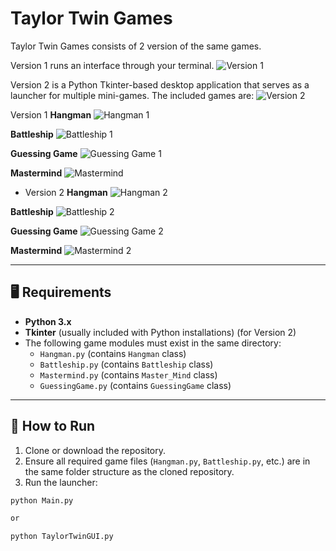 # Taylor Twin Games

Taylor Twin Games consists of 2 version of the same games. 

Version 1 runs an interface through your terminal. 
![Version 1](https://github.com/MeganDTaylor/TaylorTwinGames/blob/main/Version%201%20-%20Command%20Prompt/imgs/Taylor%20Twin%20Games.jpg)

Version 2 is a Python Tkinter-based desktop application that serves as a launcher for multiple mini-games. The included games are:
![Version 2](https://github.com/MeganDTaylor/TaylorTwinGames/blob/main/Version%202%20-%20GUI/imgs/Taylor%20Twin%20Games.jpg)

Version 1
**Hangman**
  ![Hangman 1](https://github.com/MeganDTaylor/TaylorTwinGames/blob/main/Version%201%20-%20Command%20Prompt/imgs/Hangman.jpg)
  
**Battleship**
  ![Battleship 1](https://github.com/MeganDTaylor/TaylorTwinGames/blob/main/Version%201%20-%20Command%20Prompt/imgs/Battleship.jpg)
  
**Guessing Game**
  ![Guessing Game 1](https://github.com/MeganDTaylor/TaylorTwinGames/blob/main/Version%201%20-%20Command%20Prompt/imgs/Guessing%20Game.jpg)
  
**Mastermind**
  ![Mastermind](https://github.com/MeganDTaylor/TaylorTwinGames/blob/main/Version%201%20-%20Command%20Prompt/imgs/Mastermind.jpg)

- Version 2
**Hangman**
![Hangman 2](https://github.com/MeganDTaylor/TaylorTwinGames/blob/main/Version%202%20-%20GUI/imgs/Hangman.jpg)

**Battleship**
  ![Battleship 2](https://github.com/MeganDTaylor/TaylorTwinGames/blob/main/Version%202%20-%20GUI/imgs/Battleship.jpg)
  
**Guessing Game**
![Guessing Game 2](https://github.com/MeganDTaylor/TaylorTwinGames/blob/main/Version%202%20-%20GUI/imgs/Guessing%20Game.jpg)

**Mastermind**
![Mastermind 2](https://github.com/MeganDTaylor/TaylorTwinGames/blob/main/Version%202%20-%20GUI/imgs/Mastermind.jpg)

---

## 🖥️ Requirements

- **Python 3.x**
- **Tkinter** (usually included with Python installations) (for Version 2)
- The following game modules must exist in the same directory:
  - `Hangman.py` (contains `Hangman` class)
  - `Battleship.py` (contains `Battleship` class)
  - `Mastermind.py` (contains `Master_Mind` class)
  - `GuessingGame.py` (contains `GuessingGame` class)

---

## 🚀 How to Run

1. Clone or download the repository.
2. Ensure all required game files (`Hangman.py`, `Battleship.py`, etc.) are in the same folder structure as the cloned repository.
3. Run the launcher:

```bash
python Main.py

or

python TaylorTwinGUI.py
```
